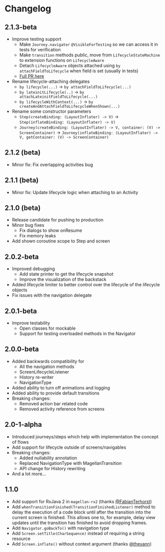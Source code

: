 # Changelog

## 2.1.3-beta
  - Improve testing support
    - Make `Journey.navigator` `@VisibleForTesting` so we can access it in tests for verification
    - Make `transition` methods public, move from `LifecycleStateMachine` to extension functions on `LifecycleAware`
    - Detach `LifecycleAware` objects attached using `by attachFieldToLifecycle` when field is set (usually in tests)
    - [Full PR here](https://github.com/wealthfront/magellan/pull/204)
  - Rename lifecycle-attaching delegates
    - `by lifecycle(...)` -> `by attachFieldToLifecycle(...)`
    - `by lateinitLifecycle(..)` -> `by attachLateinitFieldToLifecycle(...)`
    - `by lifecycleWithContext(...)` -> `by createAndAttachFieldToLifecycleWhenShown(...)`
  - Rename some constructor parameters
    - `Step(createBinding: (LayoutInflater) -> V)` -> `Step(inflateBinding: (LayoutInflater) -> V)`
    - `Journey(createBinding: (LayoutInflater) -> V, container: (V) -> ScreenContainer)` -> `Journey(inflateBinding: (LayoutInflater) -> V, getContainer: (V) -> ScreenContainer)`

## 2.1.2 (beta)
  - Minor fix: Fix overlapping activities bug

## 2.1.1 (beta)
  - Minor fix: Update lifecycle logic when attaching to an Activity

## 2.1.0 (beta)
  - Release candidate for pushing to production
  - Minor bug fixes
    - Fix dialogs to show onResume
    - Fix memory leaks
  - Add shown coroutine scope to Step and screen

## 2.0.2-beta
  - Improved debugging
    - Add state printer to get the lifecycle snapshot
    - Improve the visualization of the backstack
  - Added lifecycle limiter to better control over the lifecycle of the lifecycle objects
  - Fix issues with the navigation delegate

## 2.0.1-beta
  - Improve testability
    - Open classes for mockable
    - Support for testing overloaded methods in the Navigator 

## 2.0.0-beta
  - Added backwards compatibility for
    - All the navigation methods
    - ScreenLifecycleListener
    - History re-writer
    - NavigationType
  - Added ability to turn off animations and logging
  - Added ability to provide default transitions
  - Breaking changes:
    - Removed action bar related code
    - Removed activity reference from screens

## 2.0-1-alpha
  - Introduced journeys/steps which help with implementation the concept of flows
  - Add support for lifecycle outside of screens/navigables
  - Breaking changes:
    - Added nullability annotation
    - Replaced NavigationType with MagellanTransition
    - API change for History rewriting
  - And a lot more...

## 1.1.0
  - Add support for RxJava 2 in `magellan-rx2` (thanks [@FabianTerhorst](https://github.com/FabianTerhorst))
  - Add `whenTransitionFinished(TransitionFinishedListener)` method to delay the execution of a code block until after
  the transition into the current screen is finished. This allows one to, for example, delay view updates until the
  transition has finished to avoid dropping frames.
  - Add `Navigator.goBackTo()` with navigation type
  - Add `Screen.setTitle(CharSequence)` instead of requiring a string resource
  - Add `Screen.inflate()` without context argument (thanks [@theyann](https://github.com/theyann))
